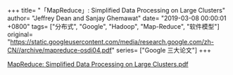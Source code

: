 +++
title= "「MapReduce」: Simplified Data Processing on Large Clusters"
author= "Jeffrey Dean and Sanjay Ghemawat"
date= "2019-03-08 00:00:01 +0800"
tags= ["分布式", "Google", "Hadoop", "Map-Reduce", "软件模型"]
original= "https://static.googleusercontent.com/media/research.google.com/zh-CN//archive/mapreduce-osdi04.pdf"
series= ["Google 三大论文"]
+++

<i class="fa fa-book"></i> <a href="/pdf/mapreduce-osdi04.pdf" target="_Blank" rel="bookmark">MapReduce: Simplified Data Processing on Large Clusters.pdf</a>